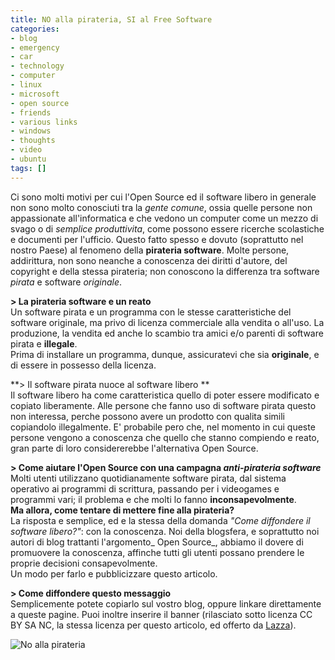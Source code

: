 ```yaml
---
title: NO alla pirateria, SI al Free Software
categories:
- blog
- emergency
- car
- technology
- computer
- linux
- microsoft
- open source
- friends
- various links
- windows
- thoughts
- video
- ubuntu
tags: []
---
```

Ci sono molti motivi per cui l'Open Source ed il software libero in generale
non sono molto conosciuti tra la _gente comune_, ossia quelle persone non
appassionate all'informatica e che vedono un computer come un mezzo di svago o
di _semplice produttivita_, come possono essere ricerche scolastiche e
documenti per l'ufficio. Questo fatto spesso e dovuto (soprattutto nel nostro
Paese) al fenomeno della **pirateria software**. Molte persone, addirittura,
non sono neanche a conoscenza dei diritti d'autore, del copyright e della
stessa pirateria; non conoscono la differenza tra software _pirata_ e software
_originale_.

**> La pirateria software e un reato**  
Un software pirata e un programma con le stesse caratteristiche del software
originale, ma privo di licenza commerciale alla vendita o all'uso. La
produzione, la vendita ed anche lo scambio tra amici e/o parenti di software
pirata e **illegale**.  
Prima di installare un programma, dunque, assicuratevi che sia **originale**,
e di essere in possesso della licenza.

**> Il software pirata nuoce al software libero **  
Il software libero ha come caratteristica quello di poter essere modificato e
copiato liberamente. Alle persone che fanno uso di software pirata questo non
interessa, perche possono avere un prodotto con qualita simili copiandolo
illegalmente. E' probabile pero che, nel momento in cui queste persone vengono
a conoscenza che quello che stanno compiendo e reato, gran parte di loro
considererebbe l'alternativa Open Source.

**> Come aiutare l'Open Source con una campagna _anti-pirateria software_**  
Molti utenti utilizzano quotidianamente software pirata, dal sistema operativo
ai programmi di scrittura, passando per i videogames e programmi vari; il
problema e che molti lo fanno **inconsapevolmente**.  
**Ma allora, come tentare di mettere fine alla pirateria?**  
La risposta e semplice, ed e la stessa della domanda _"Come diffondere il
software libero?"_: con la conoscenza. Noi della blogsfera, e soprattutto noi
autori di blog trattanti l'argomento_ Open Source_, abbiamo il dovere di
promuovere la conoscenza, affinche tutti gli utenti possano prendere le
proprie decisioni consapevolmente.  
Un modo per farlo e pubblicizzare questo articolo.

**> Come diffondere questo messaggio**  
Semplicemente potete copiarlo sul vostro blog, oppure linkare direttamente a
queste pagine. Puoi inoltre inserire il banner (rilasciato sotto licenza CC BY
SA NC, la stessa licenza per questo articolo, ed offerto da
[Lazza](http://lazza.wordpress.com/)).  



![No alla
pirateria](http://illusionblog.files.wordpress.com/2007/09/nopirateria.png)

